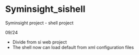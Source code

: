 # Syminsight_sishell
Syminsight project - shell project

09/24
- Divide from si web project
- The shell now can load default from xml configuration files
